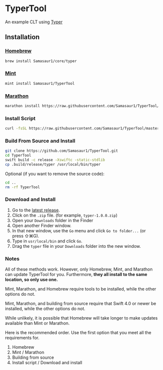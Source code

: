 # TyperTool
An example CLT using [Typer](https://github.com/Samasaur1/Typer)

## Installation

### [Homebrew](https://brew.sh)
```bash
brew install Samasaur1/core/typer
```

### [Mint](https://github.com/yonaskolb/mint)
```bash
mint install Samasaur1/TyperTool
```

### [Marathon](https://github.com/JohnSundell/Marathon)
```bash
marathon install https://raw.githubusercontent.com/Samasaur1/TyperTool/master/Sources/TyperTool/main.swift /usr/local/bin/typer
```

### Install Script
```bash
curl -fsSL https://raw.githubusercontent.com/Samasaur1/TyperTool/master/install.sh | bash
```

### Build From Source and Install
```bash
git clone https://github.com/Samasaur1/TyperTool.git
cd TyperTool
swift build -c release -Xswiftc -static-stdlib
cp .build/release/typer /usr/local/bin/typer
```
Optional (if you want to remove the source code):
```bash
cd ..
rm -rf TyperTool
```

### Download and Install
1. Go to the [latest release](https://github.com/Samasaur1/TyperTool/releases/latest).
2. Click on the `.zip` file. (for example, `typer-1.0.0.zip`)
3. Open your `Downloads` folder in the Finder
4. Open another Finder window.
5. In that new window, use the `Go` menu and click `Go to folder...` (or press ⇧⌘G).
6. Type in `usr/local/bin` and click `Go`.
7. Drag the `typer` file in your `Downloads` folder into the new window.

### Notes
All of these methods work. However, only Homebrew, Mint, and Marathon can update TyperTool for you. Furthermore, **they all install to the same location, so only use one.**

Mint, Marathon, and Homebrew require tools to be installed, while the other options do not.

Mint, Marathon, and building from source require that Swift 4.0 or newer be installed, while the other options do not.

While unlikely, it is possible that Homebrew will take longer to make updates available than Mint or Marathon.

Here is the recommended order. Use the first option that you meet all the requirements for.
1. Homebrew
2. Mint / Marathon
3. Building from source
4. Install script / Download and install
